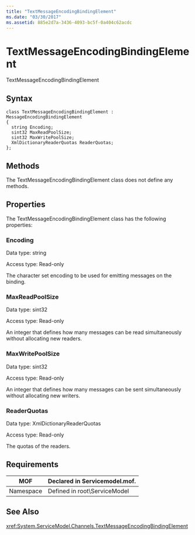 ```yaml
---
title: "TextMessageEncodingBindingElement"
ms.date: "03/30/2017"
ms.assetid: 885e2d7a-3436-4093-bc5f-0a404c62acdc
---
```

# TextMessageEncodingBindingElement
TextMessageEncodingBindingElement  

## Syntax  

```  
class TextMessageEncodingBindingElement : MessageEncodingBindingElement  
{  
  string Encoding;  
  sint32 MaxReadPoolSize;  
  sint32 MaxWritePoolSize;  
  XmlDictionaryReaderQuotas ReaderQuotas;  
};  
```  

## Methods  
 The TextMessageEncodingBindingElement class does not define any methods.  

## Properties  
 The TextMessageEncodingBindingElement class has the following properties:  

### Encoding  
 Data type: string  

 Access type: Read-only  

 The character set encoding to be used for emitting messages on the binding.  

### MaxReadPoolSize  
 Data type: sint32  

 Access type: Read-only  

 An integer that defines how many messages can be read simultaneously without allocating new readers.  

### MaxWritePoolSize  
 Data type: sint32  

 Access type: Read-only  

 An integer that defines how many messages can be sent simultaneously without allocating new writers.  

### ReaderQuotas  
 Data type: XmlDictionaryReaderQuotas  

 Access type: Read-only  

 The quotas of the readers.  

## Requirements  


|MOF|Declared in Servicemodel.mof.|  
|---------|-----------------------------------|  
|Namespace|Defined in root\ServiceModel|  

## See Also  
 <xref:System.ServiceModel.Channels.TextMessageEncodingBindingElement>
